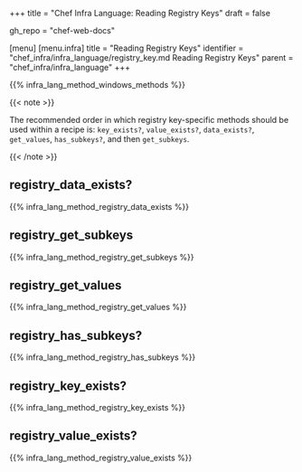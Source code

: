+++
title = "Chef Infra Language: Reading Registry Keys"
draft = false

gh_repo = "chef-web-docs"

[menu]
  [menu.infra]
    title = "Reading Registry Keys"
    identifier = "chef_infra/infra_language/registry_key.md Reading Registry Keys"
    parent = "chef_infra/infra_language"
+++

{{% infra_lang_method_windows_methods %}}

{{< note >}}

The recommended order in which registry key-specific methods should be
used within a recipe is: `key_exists?`, `value_exists?`, `data_exists?`,
`get_values`, `has_subkeys?`, and then `get_subkeys`.

{{< /note >}}

## registry_data_exists?

{{% infra_lang_method_registry_data_exists %}}

## registry_get_subkeys

{{% infra_lang_method_registry_get_subkeys %}}

## registry_get_values

{{% infra_lang_method_registry_get_values %}}

## registry_has_subkeys?

{{% infra_lang_method_registry_has_subkeys %}}

## registry_key_exists?

{{% infra_lang_method_registry_key_exists %}}

## registry_value_exists?

{{% infra_lang_method_registry_value_exists %}}
